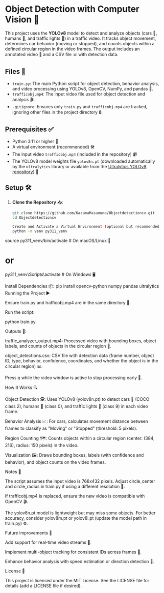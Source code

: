# Object Detection with Computer Vision 🚀

This project uses the **YOLOv8** model to detect and analyze objects (cars 🚗, humans 👤, and traffic lights 🚦) in a traffic video. It tracks object movement, determines car behavior (moving or stopped), and counts objects within a defined circular region in the video frames. The output includes an annotated video 🎥 and a CSV file 📊 with detection data.

## Files 📂
- `train.py`: The main Python script for object detection, behavior analysis, and video processing using YOLOv8, OpenCV, NumPy, and pandas 🐍.
- `trafficobj.mp4`: The input video file used for object detection and analysis 🎬.
- `.gitignore`: Ensures only `train.py` and `trafficobj.mp4` are tracked, ignoring other files in the project directory 🔒.

## Prerequisites ✅
- Python 3.11 or higher 🐍
- A virtual environment (recommended) 🛠️
- The input video `trafficobj.mp4` (included in the repository) 📹
- The YOLOv8 model weights file `yolov8n.pt` (downloaded automatically by the `ultralytics` library or available from the [Ultralytics YOLOv8 repository](https://github.com/ultralytics/ultralytics)) 🤖

## Setup 🛠️
1. **Clone the Repository** 📥:
   ```bash
   git clone https://github.com/KazamaMasamune/Objectdetectioncv.git
   cd Objectdetectioncv

   Create and Activate a Virtual Environment (optional but recommended) 🌐:
   python -m venv py311_venv
source py311_venv/bin/activate  # On macOS/Linux 🍎
# or
py311_venv\Scripts\activate  # On Windows 🖥️

Install Dependencies 📦:
pip install opencv-python numpy pandas ultralytics
Running the Project ▶️





Ensure train.py and trafficobj.mp4 are in the same directory 📍.



Run the script:

python train.py



Outputs 🎉:





traffic_analyzer_output.mp4: Processed video with bounding boxes, object labels, and counts of objects in the circular region 🎥.



object_detections.csv: CSV file with detection data (frame number, object ID, type, behavior, confidence, coordinates, and whether the object is in the circular region) 📊.



Press q while the video window is active to stop processing early 🛑.

How It Works 🔍





Object Detection 🕵️: Uses YOLOv8 (yolov8n.pt) to detect cars 🚗 (COCO class 2), humans 👤 (class 0), and traffic lights 🚦 (class 9) in each video frame.



Behavior Analysis 📈: For cars, calculates movement distance between frames to classify as "Moving" or "Stopped" (threshold: 5 pixels).



Region Counting 🗺️: Counts objects within a circular region (center: (384, 216), radius: 150 pixels) in the video.



Visualization 🖼️: Draws bounding boxes, labels (with confidence and behavior), and object counts on the video frames.

Notes 📝





The script assumes the input video is 768x432 pixels. Adjust circle_center and circle_radius in train.py if using a different resolution 📏.



If trafficobj.mp4 is replaced, ensure the new video is compatible with OpenCV 🎬.



The yolov8n.pt model is lightweight but may miss some objects. For better accuracy, consider yolov8m.pt or yolov8l.pt (update the model path in train.py) ⚙️.

Future Improvements 🌟





Add support for real-time video streams 📡.



Implement multi-object tracking for consistent IDs across frames 🔗.



Enhance behavior analysis with speed estimation or direction detection 🧭.

License 📜

This project is licensed under the MIT License. See the LICENSE file for details (add a LICENSE file if desired).
